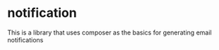 # notification
This is a library that uses composer as the basics for generating email notifications

